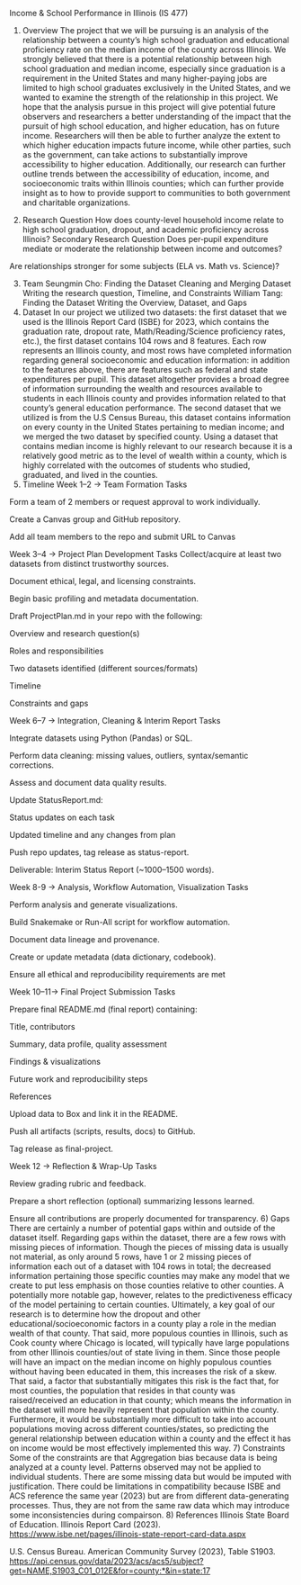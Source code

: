 
Income & School Performance in Illinois (IS 477)
1) Overview
The project that we will be pursuing is an analysis of the relationship between a county’s high school graduation and educational proficiency rate on the median income of the county across Illinois. We strongly believed that there is a potential relationship between high school graduation and median income, especially since graduation is a requirement in the United States and many higher-paying jobs are limited to high school graduates exclusively in the United States, and we wanted to examine the strength of the relationship in this project. We hope that the analysis pursue in this project will give potential future observers and researchers a better understanding of the impact that the pursuit of high school education, and higher education, has on future income. Researchers will then be able to further analyze the extent to which higher education impacts future income, while other parties, such as the government, can take actions to substantially improve accessibility to higher education. Additionally, our research can further outline trends between the accessibility of education, income, and socioeconomic traits within Illinois counties; which can further provide insight as to how to provide support to communities to both government and charitable organizations. 


2) Research Question
How does county-level household income relate to high school graduation, dropout, and academic proficiency across Illinois?
Secondary Research Question
Does per‑pupil expenditure mediate or moderate the relationship between income and outcomes?


Are relationships stronger for some subjects (ELA vs. Math vs. Science)?

3) Team 
Seungmin Cho: 
Finding the Dataset
Cleaning and Merging Dataset 
Writing the research question, Timeline, and Constraints
William Tang:
Finding the Dataset
Writing the Overview, Dataset, and Gaps
4) Dataset
In our project we utilized two datasets: the first dataset that we used is the Illinois Report Card (ISBE) for 2023, which contains the graduation rate, dropout rate, Math/Reading/Science proficiency rates, etc.), the first dataset contains 104 rows and 8 features. Each row represents an Illinois county, and most rows have completed information regarding general socioeconomic and education information: in addition to the features above, there are features such as federal and state expenditures per pupil. This dataset altogether provides a broad degree of information surrounding the wealth and resources available to students in each Illinois county and provides information related to that county’s general education performance. The second dataset that we utilized is from the U.S Census Bureau, this dataset contains information on every county in the United States pertaining to median income; and we merged the two dataset by specified county. Using a dataset that contains median income is highly relevant to our research because it is a relatively good metric as to the level of wealth within a county, which is highly correlated with the outcomes of students who studied, graduated, and lived in the counties. 
5) Timeline
Week 1–2 → Team Formation
Tasks


Form a team of 2 members or request approval to work individually.


Create a Canvas group and GitHub repository.


Add all team members to the repo and submit URL to Canvas



Week 3–4 → Project Plan Development
Tasks
Collect/acquire at least two datasets from distinct trustworthy sources.


Document ethical, legal, and licensing constraints.


Begin basic profiling and metadata documentation.


Draft ProjectPlan.md in your repo with the following:


Overview and research question(s)


Roles and responsibilities


Two datasets identified (different sources/formats)


Timeline


Constraints and gaps

Week 6–7 → Integration, Cleaning & Interim Report
Tasks


Integrate datasets using Python (Pandas) or SQL.


Perform data cleaning: missing values, outliers, syntax/semantic corrections.


Assess and document data quality results.


Update StatusReport.md:


Status updates on each task


Updated timeline and any changes from plan


Push repo updates, tag release as status-report.


Deliverable: Interim Status Report (~1000–1500 words).



Week 8-9 → Analysis, Workflow Automation, Visualization
Tasks


Perform analysis and generate visualizations.


Build Snakemake or Run-All script for workflow automation.


Document data lineage and provenance.


Create or update metadata (data dictionary, codebook).


Ensure all ethical and reproducibility requirements are met



Week 10–11→ Final Project Submission
Tasks


Prepare final README.md (final report) containing:


Title, contributors


Summary, data profile, quality assessment


Findings & visualizations


Future work and reproducibility steps


References


Upload data to Box and link it in the README.


Push all artifacts (scripts, results, docs) to GitHub.


Tag release as final-project.



Week 12  → Reflection & Wrap-Up
Tasks


Review grading rubric and feedback.


Prepare a short reflection (optional) summarizing lessons learned.


Ensure all contributions are properly documented for transparency.
6) Gaps 
There are certainly a number of potential gaps within and outside of the dataset itself. Regarding gaps within the dataset, there are a few rows with missing pieces of information. Though the pieces of missing data is usually not material, as only around 5 rows, have 1 or 2 missing pieces of information each out of a dataset with 104 rows in total; the decreased information pertaining those specific counties may make any model that we create to put less emphasis on those counties relative to other counties. 
A potentially more notable gap, however, relates to the predictiveness efficacy of the model pertaining to certain counties. Ultimately, a key goal of our research is to determine how the dropout and other educational/socioeconomic factors in a county play a role in the median wealth of that county. That said, more populous counties in Illinois, such as Cook county where Chicago is located, will typically have large populations from other Illinois counties/out of state living in them. Since those people will have an impact on the median income on highly populous counties without having been educated in them, this increases the risk of a skew. That said, a factor that substantially mitigates this risk is the fact that, for most counties, the population that resides in that county was raised/received an education in that county; which means the information in the dataset will more heavily represent that population within the county. Furthermore, it would be substantially more difficult to take into account populations moving across different counties/states, so predicting the general relationship between education within a county and the effect it has on income would be most effectively implemented this way.
7) Constraints
Some of the constraints are that 
Aggregation bias because data is being analyzed at a county level. Patterns observed may not be applied to individual students. 
There are some missing data but would be imputed with justification.
There could be limitations in compatibility because ISBE and ACS reference the same year (2023) but are from different data-generating processes. Thus, they are not from the same raw data which may introduce some inconsistencies during compairson. 
8) References
Illinois State Board of Education. Illinois Report Card (2023).
https://www.isbe.net/pages/illinois-state-report-card-data.aspx


U.S. Census Bureau. American Community Survey (2023), Table S1903.
https://api.census.gov/data/2023/acs/acs5/subject?get=NAME,S1903_C01_012E&for=county:*&in=state:17



